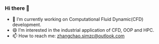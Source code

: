 ### Hi there 👋
- 🔭 I’m currently working on Computational Fluid Dynamic(CFD) development.
- 😄 I’m interested in the industrial application of CFD, OOP and HPC.
- 📫 How to reach me: zhangchao.simzc@outlook.com

<!--
**simzc/simzc** is a ✨ _special_ ✨ repository because its `README.md` (this file) appears on your GitHub profile.

Here are some ideas to get you started:

- 🔭 I’m currently working on ...
- 🌱 I’m currently learning ...
- 👯 I’m looking to collaborate on ...
- 🤔 I’m looking for help with ...
- 💬 Ask me about ...
- 📫 How to reach me: ...
- 😄 Pronouns: ...
- ⚡ Fun fact: ...
-->
